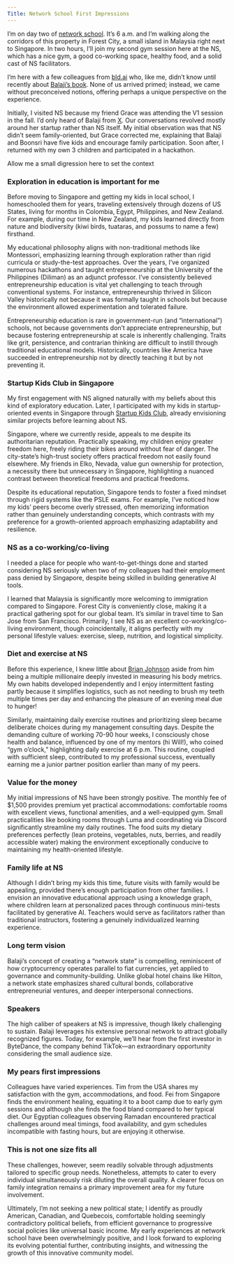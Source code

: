 ```yaml
---
Title: Network School First Impressions
---
```


I’m on day two of [network school](https://ns.com/). It’s 6 a.m. and I’m walking along the corridors of this property in Forest City, a small island in Malaysia right next to Singapore. In two hours, I’ll join my second gym session here at the NS, which has a nice gym, a good co-working space, healthy food, and a solid cast of NS facilitators.

I’m here with a few colleagues from [bld.ai](https://www.bld.ai/) who, like me, didn’t know until recently about [Balaji’s book](https://thenetworkstate.com/). None of us arrived primed; instead, we came without preconceived notions, offering perhaps a unique perspective on the experience.

Initially, I visited NS because my friend Grace was attending the V1 session in the fall. I’d only heard of Balaji from [X](https://x.com/balajis). Our conversations revolved mostly around her startup rather than NS itself. My initial observation was that NS didn’t seem family-oriented, but Grace corrected me, explaining that Balaji and Boonsri have five kids and encourage family participation. Soon after, I returned with my own 3 children and participated in a hackathon.

Allow me a small digression here to set the context

### Exploration in education is important for me

Before moving to Singapore and getting my kids in local school, I homeschooled them for years, traveling extensively through dozens of US States, living for months in Colombia, Egypt, Philippines, and New Zealand. For example, during our time in New Zealand, my kids learned directly from nature and biodiversity (kiwi birds, tuataras, and possums to name a few) firsthand.

My educational philosophy aligns with non-traditional methods like Montessori, emphasizing learning through exploration rather than rigid curricula or study-the-test approaches. Over the years, I’ve organized numerous hackathons and taught entrepreneurship at the University of the Philippines (Diliman) as an adjunct professor. I’ve consistently believed entrepreneurship education is vital yet challenging to teach through conventional systems. For instance, entrepreneurship thrived in Silicon Valley historically not because it was formally taught in schools but because the environment allowed experimentation and tolerated failure.

Entrepreneurship education is rare in government-run (and “international”) schools, not because governments don’t appreciate entrepreneurship, but because fostering entrepreneurship at scale is inherently challenging. Traits like grit, persistence, and contrarian thinking are difficult to instill through traditional educational models. Historically, countries like America have succeeded in entrepreneurship not by directly teaching it but by not preventing it.

### Startup Kids Club in Singapore

My first engagement with NS aligned naturally with my beliefs about this kind of exploratory education. Later, I participated with my kids in startup-oriented events in Singapore through [Startup Kids Club](https://www.startupkidsclub.co/), already envisioning similar projects before learning about NS.

Singapore, where we currently reside, appeals to me despite its authoritarian reputation. Practically speaking, my children enjoy greater freedom here, freely riding their bikes around without fear of danger. The city-state’s high-trust society offers practical freedom not easily found elsewhere. My friends in Elko, Nevada, value gun ownership for protection, a necessity there but unnecessary in Singapore, highlighting a nuanced contrast between theoretical freedoms and practical freedoms.

Despite its educational reputation, Singapore tends to foster a fixed mindset through rigid systems like the PSLE exams. For example, I’ve noticed how my kids’ peers become overly stressed, often memorizing information rather than genuinely understanding concepts, which contrasts with my preference for a growth-oriented approach emphasizing adaptability and resilience.

### NS as a co-working/co-living

I needed a place for people who want-to-get-things done and started considering NS seriously when two of my colleagues had their employment pass denied by Singapore, despite being skilled in building generative AI tools.

I learned that Malaysia is significantly more welcoming to immigration compared to Singapore. Forest City is conveniently close, making it a practical gathering spot for our global team. It’s similar in travel time to San Jose from San Francisco. Primarily, I see NS as an excellent co-working/co-living environment, though coincidentally, it aligns perfectly with my personal lifestyle values: exercise, sleep, nutrition, and logistical simplicity.

### Diet and exercise at NS

Before this experience, I knew little about [Brian Johnson](https://x.com/bryan_johnson) aside from him being a multiple millionaire deeply invested in measuring his body metrics. My own habits developed independently and I enjoy intermittent fasting partly because it simplifies logistics, such as not needing to brush my teeth multiple times per day and enhancing the pleasure of an evening meal due to hunger!

Similarly, maintaining daily exercise routines and prioritizing sleep became deliberate choices during my management consulting days. Despite the demanding culture of working 70-90 hour weeks, I consciously chose health and balance, influenced by one of my mentors (hi Will!), who coined “gym o’clock,” highlighting daily exercise at 6 p.m. This routine, coupled with sufficient sleep, contributed to my professional success, eventually earning me a junior partner position earlier than many of my peers.

### Value for the money

My initial impressions of NS have been strongly positive. The monthly fee of $1,500 provides premium yet practical accommodations: comfortable rooms with excellent views, functional amenities, and a well-equipped gym. Small practicalities like booking rooms through Luma and coordinating via Discord significantly streamline my daily routines. The food suits my dietary preferences perfectly (lean proteins, vegetables, nuts, berries, and readily accessible water) making the environment exceptionally conducive to maintaining my health-oriented lifestyle.

### Family life at NS

Although I didn’t bring my kids this time, future visits with family would be appealing, provided there’s enough participation from other families. I envision an innovative educational approach using a knowledge graph, where children learn at personalized paces through continuous mini-tests facilitated by generative AI. Teachers would serve as facilitators rather than traditional instructors, fostering a genuinely individualized learning experience.

### Long term vision

Balaji’s concept of creating a “network state” is compelling, reminiscent of how cryptocurrency operates parallel to fiat currencies, yet applied to governance and community-building. Unlike global hotel chains like Hilton, a network state emphasizes shared cultural bonds, collaborative entrepreneurial ventures, and deeper interpersonal connections.

### Speakers

The high caliber of speakers at NS is impressive, though likely challenging to sustain. Balaji leverages his extensive personal network to attract globally recognized figures. Today, for example, we’ll hear from the first investor in ByteDance, the company behind TikTok—an extraordinary opportunity considering the small audience size.

### My pears first impressions

Colleagues have varied experiences. Tim from the USA  shares my satisfaction with the gym, accommodations, and food. Fei from Singapore finds the environment healing, equating it to a boot camp due to early gym sessions and although she finds the food bland compared to her typical diet. Our Egyptian colleagues observing Ramadan encountered practical challenges around meal timings, food availability, and gym schedules incompatible with fasting hours, but are enjoying it otherwise.

### This is not one size fits all

These challenges, however, seem readily solvable through adjustments tailored to specific group needs. Nonetheless, attempts to cater to every individual simultaneously risk diluting the overall quality. A clearer focus on family integration remains a primary improvement area for my future involvement.

Ultimately, I’m not seeking a new political state; I identify as proudly American, Canadian, and Quebecois, comfortable holding seemingly contradictory political beliefs, from efficient governance to progressive social policies like universal basic income. My early experiences at network school have been overwhelmingly positive, and I look forward to exploring its evolving potential further, contributing insights, and witnessing the growth of this innovative community model.
